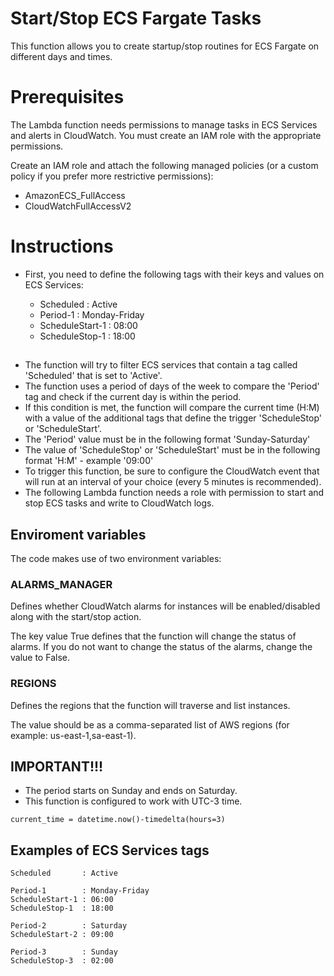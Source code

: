 # Start/Stop ECS Fargate Tasks

This function allows you to create startup/stop routines for ECS Fargate on different days and times.

# Prerequisites

The Lambda function needs permissions to manage tasks in ECS Services and alerts in CloudWatch. You must create an IAM role with the appropriate permissions.

Create an IAM role and attach the following managed policies (or a custom policy if you prefer more restrictive permissions):

- AmazonECS_FullAccess
- CloudWatchFullAccessV2



# Instructions

- First, you need to define the following tags with their keys and values on ECS Services:

    - Scheduled       : Active
    - Period-1        : Monday-Friday
    - ScheduleStart-1 : 08:00
    - ScheduleStop-1  : 18:00

##

- The function will try to filter ECS services that contain a tag called 'Scheduled' that is set to 'Active'.
- The function uses a period of days of the week to compare the 'Period' tag and check if the current day is within the period.
- If this condition is met, the function will compare the current time (H:M) with a value of the additional tags that define the trigger 'ScheduleStop' or 'ScheduleStart'.
- The 'Period' value must be in the following format 'Sunday-Saturday'
- The value of 'ScheduleStop' or 'ScheduleStart' must be in the following format 'H:M' - example '09:00'
- To trigger this function, be sure to configure the CloudWatch event that will run at an interval of your choice (every 5 minutes is recommended).
- The following Lambda function needs a role with permission to start and stop ECS tasks and write to CloudWatch logs.

## Enviroment variables

The code makes use of two environment variables:

### ALARMS_MANAGER

Defines whether CloudWatch alarms for instances will be enabled/disabled along with the start/stop action.

The key value True defines that the function will change the status of alarms. If you do not want to change the status of the alarms, change the value to False.

### REGIONS

Defines the regions that the function will traverse and list instances.

The value should be as a comma-separated list of AWS regions (for example: us-east-1,sa-east-1).

## IMPORTANT!!!

- The period starts on Sunday and ends on Saturday.
- This function is configured to work with UTC-3 time.

`current_time = datetime.now()-timedelta(hours=3)`

## Examples of ECS Services tags

    Scheduled       : Active

    Period-1        : Monday-Friday
    ScheduleStart-1 : 06:00
    ScheduleStop-1  : 18:00

    Period-2        : Saturday
    ScheduleStart-2 : 09:00

    Period-3        : Sunday
    ScheduleStop-3  : 02:00